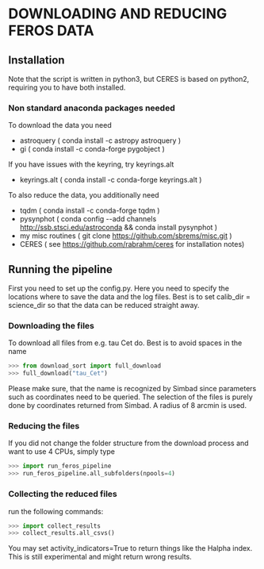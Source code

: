 # DOWNLOADING AND REDUCING FEROS DATA
## Installation
Note that the script is written in python3, but CERES is based on python2,
requiring you to have both installed.

### Non standard anaconda packages needed
To download the data you need
* astroquery   ( conda install -c astropy astroquery )
* gi           ( conda install -c conda-forge pygobject )


If you have issues with the keyring, try keyrings.alt
* keyrings.alt  (  conda install -c conda-forge keyrings.alt )

To also reduce the data, you additionally need
* tqdm         (  conda install -c conda-forge tqdm )
* pysynphot    ( conda config --add channels http://ssb.stsci.edu/astroconda && conda install pysynphot )
* my misc routines ( git clone https://github.com/sbrems/misc.git )
* CERES ( see https://github.com/rabrahm/ceres for installation notes)


## Running the pipeline
First you need to set up the config.py. Here you need to specify the locations
where to save the data and the log files. Best is to set calib_dir = science_dir
so that the data can be reduced straight away.
### Downloading the files
To download all files from e.g. tau Cet do. Best is to avoid spaces in the name
```python
>>> from download_sort import full_download
>>> full_download("tau_Cet")
```
Please make sure, that the name is recognized by Simbad since parameters such
as coordinates need to be queried. The selection of the files is purely done
by coordinates returned from Simbad. A radius of 8 arcmin is used.

### Reducing the files
If you did not change the folder structure from the download process and want
to use 4 CPUs, simply type
```python
>>> import run_feros_pipeline
>>> run_feros_pipeline.all_subfolders(npools=4)
```
### Collecting the reduced files
run the following commands:
```python
>>> import collect_results
>>> collect_results.all_csvs()
```
You may set activity_indicators=True to return things like the Halpha index.
This is still experimental and might return wrong results.
